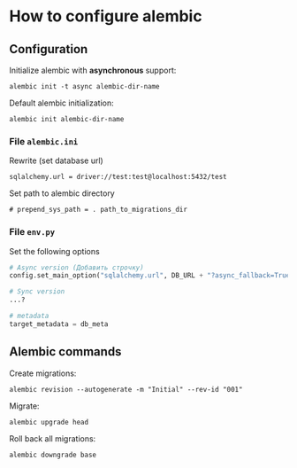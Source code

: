 # How to configure alembic


## Configuration 

Initialize alembic with **asynchronous** support:

```shell
alembic init -t async alembic-dir-name
```

Default alembic initialization:

```shell
alembic init alembic-dir-name
```

### File `alembic.ini`

Rewrite (set database url)

`sqlalchemy.url = driver://test:test@localhost:5432/test`

Set path to alembic directory

`# prepend_sys_path = . path_to_migrations_dir`


### File `env.py`

Set the following options

```python
# Async version (Добавить строчку)
config.set_main_option("sqlalchemy.url", DB_URL + "?async_fallback=True")

# Sync version 
...?

# metadata
target_metadata = db_meta
```

## Alembic commands

Create migrations:

```shell
alembic revision --autogenerate -m "Initial" --rev-id "001"
```

Migrate:

```shell
alembic upgrade head
```

Roll back all migrations:

```shell
alembic downgrade base
```

